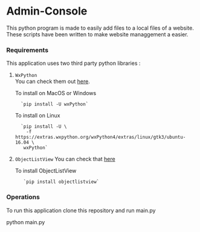 # Admin-Console

This python program is made to easily add files to a local files of a website. These scripts have been written to make website managgement a easier.

### Requirements 

This application uses two third party python libraries : 

 1. `WxPython`  
 You can check them out [here](https://www.wxwidgets.org/).
      
      To install on MacOS or Windows
      
          `pip install -U wxPython`
      
      To install on Linux 
      
          `pip install -U \
            -f https://extras.wxpython.org/wxPython4/extras/linux/gtk3/ubuntu-16.04 \
           wxPython`
 
 2. `ObjectListView`
 You can check that [here](http://objectlistview.sourceforge.net/python/)
      
      To install ObjectListView 
      
           `pip install objectlistview`
           
           
### Operations
To run this application clone this repository and run main.py
  
  python main.py
